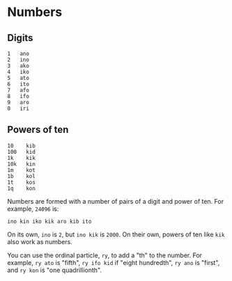 # Numbers

## Digits

    1   ano
    2   ino
    3   ako
    4   iko
    5   ato
    6   ito
    7   afo
    8   ifo
    9   aro
    0   iri

## Powers of ten

    10    kib
    100   kid
    1k    kik
    10k   kin
    1m    kot
    1b    kol
    1t    kos
    1q    kon

Numbers are formed with a number of pairs of a digit and power of ten. For example, `24096` is:

    ino kin iko kik aro kib ito

On its own, `ino` is `2`, but `ino kik` is `2000`. On their own, powers of ten like `kik` also work as numbers.

You can use the ordinal particle, `ry`, to add a "th" to the number. For example, `ry ato` is "fifth", `ry ifo kid` if "eight hundredth", `ry ano` is "first", and `ry kon` is "one quadrillionth".
